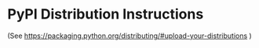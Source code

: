 # PyPI Distribution Instructions

(See https://packaging.python.org/distributing/#upload-your-distributions )